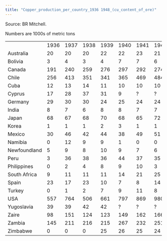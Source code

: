 ```yaml
---
title: "Copper_production_per_country_1936 1948_(cu_content_of_ore)"
---
```


Source: BR Mitchell.

Numbers are 1000s of metric tons

|              |      |      |      |      |      |      |      |      |      |      |      |      |      |
|--------------|------|------|------|------|------|------|------|------|------|------|------|------|------|
|              | 1936 | 1937 | 1938 | 1939 | 1940 | 1941 | 1942 | 1943 | 1944 | 1945 | 1946 | 1947 | 1948 |
| Australia    | 20   | 20   | 20   | 22   | 22   | 23   | 21   | 26   | 30   | 26   | 19   | 14   | 3    |
| Bolivia      | 3    | 4    | 3    | 4    | 7    | 7    | 6    | 6    | 6    | 6    | 6    | 6    | 7    |
| Canada       | 191  | 240  | 259  | 276  | 297  | 292  | 274  | 261  | 248  | 216  | 167  | 205  | 218  |
| Chile        | 256  | 413  | 351  | 341  | 365  | 469  | 484  | 497  | 498  | 470  | 361  | 427  | 445  |
| Cuba         | 12   | 13   | 14   | 11   | 10   | 10   | 10   | 7    | 7    | 9    | 12   | 13   | 16   |
| Cyprus       | 17   | 28   | 37   | 31   | 9    | ?    | ?    | ?    | ?    | 1    | 8    | 12   | 6    |
| Germany      | 29   | 30   | 30   | 24   | 25   | 24   | 24   | 24   | 25   | ?    | 3    | 4    | 6    |
| India        | 8    | 7    | 6    | 8    | 8    | 7    | 7    | 7    | 7    | 7    | 9    | 8    | 8    |
| Japan        | 68   | 67   | 68   | 70   | 68   | 65   | 72   | 81   | 80   | 29   | 17   | 22   | 26   |
| Korea        | 1    | 1    | 1    | 2    | 3    | 1    | 1    | 1    | 1    | ?    | ?    | ?    | ?    |
| Mexico       | 30   | 46   | 42   | 44   | 38   | 49   | 51   | 50   | 41   | 62   | 61   | 64   | 59   |
| Namibia      | 0    | 12   | 9    | 9    | 1    | 0    | 0    | 0    | 0    | 0    | 0    | 5    | 8    |
| Newfoundland | 5    | 9    | 8    | 10   | 9    | 7    | 6    | 6    | 5    | 5    | 5    | 4    | 4    |
| Peru         | 3    | 36   | 38   | 36   | 44   | 37   | 35   | 33   | 32   | 32   | 25   | 23   | 18   |
| Philippines  | 0    | 2    | 4    | 8    | 9    | 10   | 3    | ?    | ?    | ?    | 0    | 3    | 2    |
| South Africa | 9    | 11   | 11   | 11   | 14   | 21   | 25   | 23   | 23   | 24   | 28   | 30   | 29   |
| Spain        | 23   | 17   | 23   | 10   | 7    | 8    | 14   | 18   | 18   | 15   | 19   | 17   | 19   |
| Turkey       | 0    | 1    | 2    | 7    | 9    | 11   | 8    | 10   | 11   | 10   | 10   | 10   | 4    |
| USA          | 557  | 764  | 506  | 661  | 797  | 869  | 980  | 990  | 882  | 701  | 552  | 769  | 757  |
| Yugoslavia   | 39   | 39   | 42   | 42   | ?    | ?    | ?    | ?    | ?    | ?    | 22   | 37   | 37   |
| Zaire        | 98   | 151  | 124  | 123  | 149  | 162  | 166  | 157  | 165  | 160  | 144  | 151  | 155  |
| Zambia       | 145  | 211  | 216  | 215  | 267  | 232  | 251  | 255  | 224  | 197  | 185  | 196  | 217  |
| Zimbabwe     | 0    | 0    | 0    | 25   | 26   | 25   | 24   | 20   | 18   | 18   | 17   | 16   | 16   |
